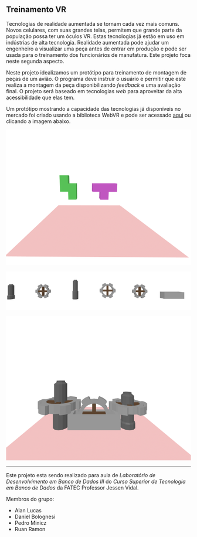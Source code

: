 ## Treinamento VR

Tecnologias de realidade aumentada se tornam cada vez mais comuns. Novos celulares, com suas grandes telas, permitem que grande parte da população possa ter um óculos VR. Estas tecnologias já estão em uso em indústrias de alta tecnologia. Realidade aumentada pode ajudar um engenheiro a visualizar uma peça antes de entrar em produção e pode ser usada para o treinamento dos funcionários de manufatura. Este projeto foca neste segunda aspecto.

Neste projeto idealizamos um protótipo para treinamento de montagem de peças de um avião. O programa deve instruir o usuário e permitir que este realiza a montagem da peça disponibilizando _feedback_ e uma avaliação final. O projeto será baseado em tecnologias _web_ para aproveitar da alta acessibilidade que elas tem.

Um protótipo mostrando a capacidade das tecnologias já disponíveis no mercado foi criado usando a biblioteca WebVR e pode ser acessado [aqui][2] ou clicando a imagem abaixo.

[![Captura de tela.](ReadmePics/tetris.png "Visualização 3D de montagem com tetris.")][1]

[![Captura de tela.](ReadmePics/Transmission.png "Visualização 3D de montagem com transmissão.")][2]

[![Captura de tela.](ReadmePics/GEARS.png "Visualização 3D de montagem com engrenagens.")][3]

---

Este projeto esta sendo realizado para aula de _Laboratório de Desenvolvimento em Banco de Dados III_ do _Curso Superior de Tecnologia em Banco de Dados_ da FATEC Professor Jessen Vidal.

Membros do grupo:
- Alan Lucas
- Daniel Bolognesi
- Pedro Minicz
- Ruan Ramon

[1]: https://pedrominicz.github.io/model/tetris/
[2]: https://pedrominicz.github.io/model/transmission/
[3]: https://pedrominicz.github.io/model/gears/
